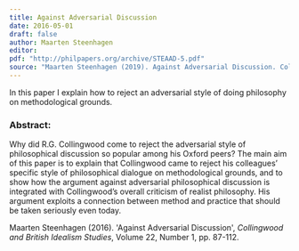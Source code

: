 ```yaml
---
title: Against Adversarial Discussion
date: 2016-05-01
draft: false
author: Maarten Steenhagen
editor:
pdf: "http://philpapers.org/archive/STEAAD-5.pdf" 
source: "Maarten Steenhagen (2019). Against Adversarial Discussion. Collingwood and British Idealism Studies."
---
```


In this paper I explain how to reject an adversarial style of doing philosophy on methodological grounds.

### Abstract:

Why did R.G. Collingwood come to reject the adversarial style of philosophical discussion so popular among his Oxford peers? The main aim of this paper is to explain that Collingwood came to reject his colleagues’ specific style of philosophical dialogue on methodological grounds, and to show how the argument against adversarial philosophical discussion is integrated with Collingwood’s overall criticism of realist philosophy. His argument exploits a connection between method and practice that should be taken seriously even today.

Maarten Steenhagen (2016). 'Against Adversarial Discussion', _Collingwood and British Idealism Studies_, Volume 22, Number 1, pp. 87-112.
